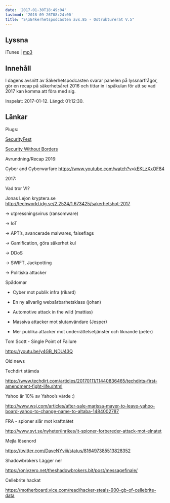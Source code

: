 ```yaml
---
date: '2017-01-30T18:49:04'
lastmod: '2018-09-26T08:24:00'
title: "S\xE4kerhetspodcasten avs.85 - Ostrukturerat V.5"
---
```

## Lyssna

iTunes \| [mp3](http://traffic.libsyn.com/sakerhetspodcasten/Sakerhetspodcasten_2017-01-12.mp3)

## Innehåll

I dagens avsnitt av Säkerhetspodcasten svarar panelen på lyssnarfrågor, gör en recap
på säkerhetsåret 2016 och tittar in i spåkulan för att se vad 2017 kan komma att föra med sig.

Inspelat: 2017-01-12. Längd: 01:12:30.

## Länkar

Plugs:


[SecurityFest
](http://securityfest.com)

[Security Without Borders
](http://securitywithoutborders.org)



Avrundning/Recap 2016:


Cyber and Cyberwarfare https://www.youtube.com/watch?v=kEKLzXxOF84




2017:


Vad tror VI?




Jonas Lejon kryptera.se
[http://techworld.idg.se/2.2524/1.673425/sakerhetshot-2017
](http://techworld.idg.se/2.2524/1.673425/sakerhetshot-2017)

-&gt; utpressningsvirus (ransomware)


-&gt; IoT


-&gt; APT’s, avancerade malwares, falseflags


-&gt; Gamification, göra säkerhet kul


-&gt; DDoS


-&gt; SWIFT, Jackpotting


-&gt; Politiska attacker




Spådomar


* Cyber mot publik infra (rikard)


* En ny allvarlig websårbarhetsklass (johan)


* Automotive attack in the wild (mattias)


* Massiva attacker mot slutanvändare (Jesper)


* Mer publika attacker mot underrättelsetjänster och liknande (peter)






Tom Scott - Single Point of Failure


https://youtu.be/y4GB_NDU43Q




Old news




Techdirt stämda


[https://www.techdirt.com/articles/20170111/11440836465/techdirts-first-amendment-fight-life.shtml
](https://www.techdirt.com/articles/20170111/11440836465/techdirts-first-amendment-fight-life.shtml)




Yahoo är 10% av Yahoo’s värde :)


[http://www.wsj.com/articles/after-sale-marissa-mayer-to-leave-yahoo-board-yahoo-to-change-name-to-altaba-1484002787
](http://www.wsj.com/articles/after-sale-marissa-mayer-to-leave-yahoo-board-yahoo-to-change-name-to-altaba-1484002787)




FRA - spioner slår mot kraftnätet


[http://www.svt.se/nyheter/inrikes/it-spioner-forbereder-attack-mot-elnatet
](http://www.svt.se/nyheter/inrikes/it-spioner-forbereder-attack-mot-elnatet)



Mejla lösenord


[https://twitter.com/DaveNYviii/status/816497385513828352
](https://twitter.com/DaveNYviii/status/816497385513828352)



Shadowbrokers Lägger ner


[https://onlyzero.net/theshadowbrokers.bit/post/messagefinale/
](https://onlyzero.net/theshadowbrokers.bit/post/messagefinale/)



Cellebrite hackat


[https://motherboard.vice.com/read/hacker-steals-900-gb-of-cellebrite-data
](https://motherboard.vice.com/read/hacker-steals-900-gb-of-cellebrite-data)



